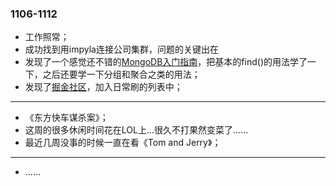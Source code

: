 ### 1106-1112

- 工作照常；
- 成功找到用impyla连接公司集群，问题的关键出在
- 发现了一个感觉还不错的[MongoDB入门指南](https://jockchou.gitbooks.io/getting-started-with-mongodb/content/)，把基本的find()的用法学了一下，之后还要学一下分组和聚合之类的用法；
- 发现了[掘金社区](juejin.im)，加入日常刷的列表中；

---

- 《东方快车谋杀案》；
- 这周的很多休闲时间花在LOL上…很久不打果然变菜了……
- 最近几周没事的时候一直在看《Tom and Jerry》；

---


- ……